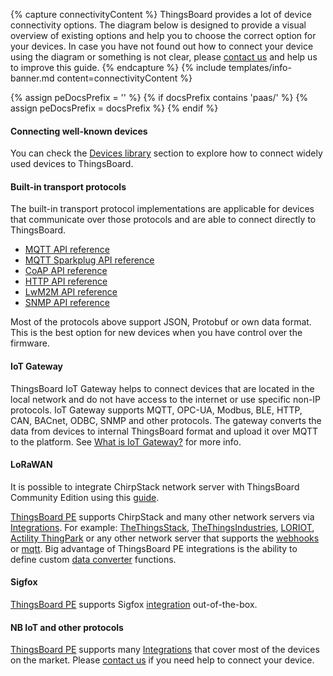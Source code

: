 {% capture connectivityContent %}
ThingsBoard provides a lot of device connectivity options. The diagram below is designed to provide a visual overview of existing options and help you to choose the correct option for your devices. 
In case you have not found out how to connect your device using the diagram or something is not clear, please [contact us](/docs/contact-us/) and help us to improve this guide.
{% endcapture %}
{% include templates/info-banner.md content=connectivityContent %}

<object width="100%" style="max-width: max-content;" data="/images/connectivity.svg"></object>

{% assign peDocsPrefix = '' %}
{% if docsPrefix contains 'paas/' %}
{% assign peDocsPrefix = docsPrefix %}
{% endif %}

#### Connecting well-known devices

You can check the [Devices library](/docs/{{docsPrefix}}devices-library) section to explore how to connect widely used devices to ThingsBoard.

#### Built-in transport protocols

The built-in transport protocol implementations are applicable for devices that communicate over those protocols and are able to connect directly to ThingsBoard.

- [MQTT API reference](/docs/{{docsPrefix}}reference/mqtt-api)
- [MQTT Sparkplug API reference](/docs/{{docsPrefix}}reference/mqtt-sparkplug-api)
- [CoAP API reference](/docs/{{docsPrefix}}reference/coap-api)
- [HTTP API reference](/docs/{{docsPrefix}}reference/http-api)
- [LwM2M API reference](/docs/{{docsPrefix}}reference/lwm2m-api)
- [SNMP API reference](/docs/{{docsPrefix}}reference/snmp-api)

Most of the protocols above support JSON, Protobuf or own data format. This is the best option for new devices when you have control over the firmware.

#### IoT Gateway

ThingsBoard IoT Gateway helps to connect devices that are located in the local network and do not have access to the internet or use specific non-IP protocols.
IoT Gateway supports MQTT, OPC-UA, Modbus, BLE, HTTP, CAN, BACnet, ODBC, SNMP and other protocols.
The gateway converts the data from devices to internal ThingsBoard format and upload it over MQTT to the platform.
See [What is IoT Gateway?](/docs/iot-gateway/what-is-iot-gateway/) for more info.

#### LoRaWAN

It is possible to integrate ChirpStack network server with ThingsBoard Community Edition using this [guide](https://www.chirpstack.io/application-server/integrations/thingsboard/).

[ThingsBoard PE](/products/thingsboard-pe/) supports ChirpStack and many other network servers via [Integrations](/docs/{{peDocsPrefix}}user-guide/integrations/).
For example: [TheThingsStack](/docs/{{peDocsPrefix}}user-guide/integrations/ttn/), [TheThingsIndustries](/docs/{{peDocsPrefix}}user-guide/integrations/tti/),
[LORIOT](/docs/{{peDocsPrefix}}user-guide/integrations/loriot/),
[Actility ThingPark](/docs/{{peDocsPrefix}}user-guide/integrations/thingpark/) or any other network server that supports the [webhooks](/docs/{{peDocsPrefix}}user-guide/integrations/http/) or [mqtt](/docs/{{peDocsPrefix}}user-guide/integrations/mqtt/).
Big advantage of ThingsBoard PE integrations is the ability to define custom [data converter](/docs/{{peDocsPrefix}}user-guide/integrations/#data-converters) functions.

#### Sigfox

[ThingsBoard PE](/products/thingsboard-pe/) supports Sigfox [integration](/docs/{{peDocsPrefix}}user-guide/integrations/sigfox/) out-of-the-box.

#### NB IoT and other protocols

[ThingsBoard PE](/products/thingsboard-pe/) supports many [Integrations](/docs/{{peDocsPrefix}}user-guide/integrations/) that cover most of the devices on the market.
Please [contact us](/docs/contact-us/) if you need help to connect your device.
